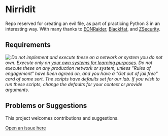 # Nirridit

Repo reserved for creating an evil file, as part of practicing Python 3 in an interesting way.
With many thanks to [EONRaider](https://github.com/EONRaider), [BlackHat](https://www.blackhat.com/), and [ZSecurity](https://zsecurity.org/).

## Requirements

<img align="left" src="https://github.com/tymyrddin/darkest-forest/blob/main/assets/images/warning.png">_Do not implement and execute these on a network or system you do not own. Execute only on [your own systems for learning purposes](https://github.com/tymyrddin/ymrir/wiki). Do not execute these on any production network or system, unless "Rules of engagement" have been agreed on, and you have a "Get out of jail free" card of some sort. The scripts have defaults set for our lab. If you wish to run these scripts, change the defaults for your context or provide arguments._

## Problems or Suggestions

This project welcomes contributions and suggestions. 

[Open an issue here](https://github.com/tymyrddin/nirridit/issues)
